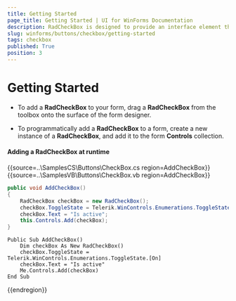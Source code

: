 ```yaml
---
title: Getting Started
page_title: Getting Started | UI for WinForms Documentation
description: RadCheckBox is designed to provide an interface element that can represent an On or Off state using a check mark.
slug: winforms/buttons/checkbox/getting-started
tags: checkbox
published: True
position: 3
---
```


# Getting Started

* To add a __RadCheckBox__ to your form, drag a __RadCheckBox__ from the toolbox onto the surface of the form designer.

* To programmatically add a __RadCheckBox__ to a form, create a new instance of a __RadCheckBox__, and add it to the form __Controls__ collection.

#### Adding a RadCheckBox at runtime 

{{source=..\SamplesCS\Buttons\CheckBox.cs region=AddCheckBox}} 
{{source=..\SamplesVB\Buttons\CheckBox.vb region=AddCheckBox}} 

````C#
public void AddCheckBox()
{
    RadCheckBox checkBox = new RadCheckBox();
    checkBox.ToggleState = Telerik.WinControls.Enumerations.ToggleState.On;
    checkBox.Text = "Is active";
    this.Controls.Add(checkBox);
}

````
````VB.NET
Public Sub AddCheckBox()
    Dim checkBox As New RadCheckBox()
    checkBox.ToggleState = Telerik.WinControls.Enumerations.ToggleState.[On]
    checkBox.Text = "Is active"
    Me.Controls.Add(checkBox)
End Sub

````

{{endregion}} 







